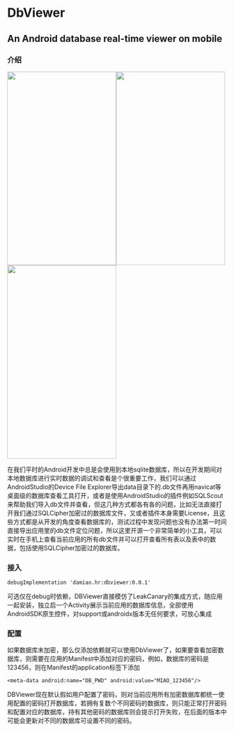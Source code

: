 # DbViewer
## An Android database real-time viewer on mobile

### 介绍
<img src="https://s1.ax1x.com/2020/04/17/JEcrVO.jpg" width = "250" height = "444"/><img src="https://s1.ax1x.com/2020/04/17/JEcsaD.md.jpg" width = "250" height = "444"/><img src="https://s1.ax1x.com/2020/04/17/JEcyIe.jpg" width = "250" height = "444"/>

在我们平时的Android开发中总是会使用到本地sqlite数据库，所以在开发期间对本地数据库进行实时数据的调试和查看是个很重要工作，我们可以通过AndroidStudio的Device File Explorer导出data目录下的.db文件再用navicat等桌面级的数据库查看工具打开，或者是使用AndroidStudio的插件例如SQLScout来帮助我们导入db文件并查看，但这几种方式都各有各的问题，比如无法直接打开我们通过SQLCipher加密过的数据库文件，又或者插件本身需要License，且这些方式都是从开发的角度查看数据库的，测试过程中发现问题也没有办法第一时间直接导出应用里的db文件定位问题，所以这里开源一个非常简单的小工具，可以实时在手机上查看当前应用的所有db文件并可以打开查看所有表以及表中的数据，包括使用SQLCipher加密过的数据库。

### 接入

`debugImplementation 'damiao.hr:dbviewer:0.0.1'`

可选仅在debug时依赖，DBViewer直接模仿了LeakCanary的集成方式，随应用一起安装，独立启一个Activity展示当前应用的数据库信息，全部使用AndroidSDK原生控件，对support或androidx版本无任何要求，可放心集成

### 配置

如果数据库未加密，那么仅添加依赖就可以使用DbViewer了，如果要查看加密数据库，则需要在应用的Manifest中添加对应的密码，例如，数据库的密码是123456，则在Manifest的application标签下添加

`<meta-data android:name="DB_PWD" android:value="MIAO_123456"/>`

DBViewer现在默认假如用户配置了密码，则对当前应用所有加密数据库都统一使用配置的密码打开数据库，若拥有复数个不同密码的数据库，则只能正常打开密码和配置对应的数据库，持有其他密码的数据库则会提示打开失败，在后面的版本中可能会更新对不同的数据库可设置不同的密码。
